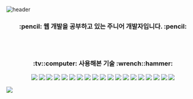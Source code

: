 ![header](https://capsule-render.vercel.app/api?type=waving&color=6FC7E1&fontColor=363636&height=200&section=header&text=Peter's%20GitHub&fontSize=90)
<br>
<h3 align="center">:pencil: 웹 개발을 공부하고 있는 주니어 개발자입니다. :pencil:</h3>
<br>
<br>
<h3 align="center">:tv::computer: 사용해본 기술 :wrench::hammer:</h3>
<p align="center">   
  <img src="https://img.shields.io/badge/Ruby-CC342D?style=plastic&logo=Ruby&logoColor=white" />
  <img src="https://img.shields.io/badge/Ruby%20on%20Rails-CC0000?style=plastic&logo=Ruby%20on%20Rails&logoColor=white" />
  <img src="https://img.shields.io/badge/Spring%20Boot-6DB33F?style=plastic&logo=Spring%20Boot&logoColor=white" />
  <img src="https://img.shields.io/badge/Next.js-000000?style=plastic&logo=Next.js&logoColor=white" />
  <img src="https://img.shields.io/badge/React-61DAFB?style=plastic&logo=React&logoColor=white" />
  <img src="https://img.shields.io/badge/Bootstrap-7952B3?style=plastic&logo=Bootstrap&logoColor=white" />
  <img src="https://img.shields.io/badge/HTML5-E34F26?style=plastic&logo=HTML5&logoColor=white" />
  <img src="https://img.shields.io/badge/CSS3-1572B6?style=plastic&logo=CSS3&logoColor=white" />
  <img src="https://img.shields.io/badge/JavaScript-F7DF1E?style=plastic&logo=JavaScript&logoColor=white" />
  <img src="https://img.shields.io/badge/PostgreSQL-4169E1?style=plastic&logo=PostgreSQL&logoColor=white" />
  <img src="https://img.shields.io/badge/Insomnia-4000BF?style=plastic&logo=Insomnia&logoColor=white" />
  <img src="https://img.shields.io/badge/Python-3776AB?style=plastic&logo=Python&logoColor=white" />
  <img src="https://img.shields.io/badge/Amazon%20AWS-232F3E?style=plastic&logo=Amazon%20AWS&logoColor=white" />
  <img src="https://img.shields.io/badge/C-A8B9CC?style=plastic&logo=C&logoColor=white" />
  <img src="https://img.shields.io/badge/C%2B%2B-00599C?style=plastic&logo=C%2B%2B&logoColor=white" />
  <img src="https://img.shields.io/badge/C%20Sharp-239120?style=plastic&logo=C%20Sharp&logoColor=white" />
  <img src="https://img.shields.io/badge/Android%20Studio-3DDC84?style=plastic&logo=Android%20Studio&logoColor=white" />
  <img src="https://img.shields.io/badge/Java-007396?style=plastic&logoColor=white" />
  <img src="https://img.shields.io/badge/JSP-007396?style=plastic&logoColor=white" />
</p>
<img src="https://capsule-render.vercel.app/api?type=waving&color=6FC7E1&height=200&section=footer" />
